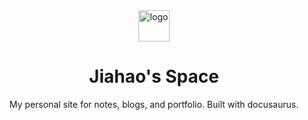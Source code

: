 
<div align="center">
  <a href="https://arco.design" target="_blank">
    <img alt="logo" width="50" src="https://i.imgur.com/l2EtB3k.png"/>
  </a>
</div>


<div align="center">
  <h1>Jiahao's Space</h1>
</div>

<div align="center">

My personal site for notes, blogs, and portfolio. Built with docusaurus.

</div>
